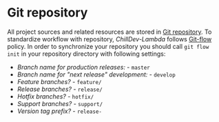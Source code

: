 <!---
# This file is part of the ChillDev-Lambda.
#
# @license http://mit-license.org/ The MIT license
# @copyright 2018 © by Rafał Wrzeszcz - Wrzasq.pl.
-->

# Git repository

All project sources and related resources are stored in [Git repository](https://github.com/chilloutdevelopment/pl.chilldev.lambda.git). To standardize workflow with repository, *ChillDev-Lambda* follows [Git-flow](http://nvie.com/posts/a-successful-git-branching-model/) policy. In order to synchronize your repository you should call `git flow init` in your repository directory with following settings:

-   _Branch name for production releases:_ - `master`
-   _Branch name for "next release" development:_ - `develop`
-   _Feature branches?_ - `feature/`
-   _Release branches?_ - `release/`
-   _Hotfix branches?_ - `hotfix/`
-   _Support branches?_ - `support/`
-   _Version tag prefix?_ - `release-`
